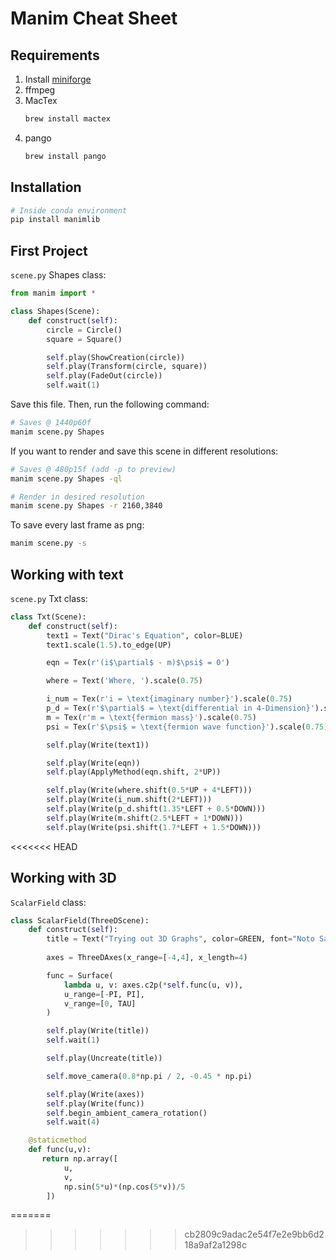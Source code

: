 # Manim Cheat Sheet

## Requirements
1. Install [miniforge](https://github.com/conda-forge/miniforge)
2. ffmpeg
3. MacTex
    ```sh
   brew install mactex
    ```
4. pango
    ```sh
   brew install pango
    ```

## Installation
```sh
# Inside conda environment
pip install manimlib
```

## First Project
`scene.py` Shapes class:
```python
from manim import *

class Shapes(Scene):
    def construct(self):
        circle = Circle()
        square = Square()

        self.play(ShowCreation(circle))
        self.play(Transform(circle, square))
        self.play(FadeOut(circle))
        self.wait(1)
```
Save this file. Then, run the following command:
```sh
# Saves @ 1440p60f
manim scene.py Shapes
```

If you want to render and save this scene in different resolutions:
```sh
# Saves @ 480p15f (add -p to preview)
manim scene.py Shapes -ql

# Render in desired resolution
manim scene.py Shapes -r 2160,3840
```
To save every last frame as png:
```sh
manim scene.py -s
```

## Working with text
`scene.py`  Txt class:
```python
class Txt(Scene):
    def construct(self):
        text1 = Text("Dirac's Equation", color=BLUE)
        text1.scale(1.5).to_edge(UP)

        eqn = Tex(r'(i$\partial$ - m)$\psi$ = 0')

        where = Text('Where, ').scale(0.75)

        i_num = Tex(r'i = \text{imaginary number}').scale(0.75)
        p_d = Tex(r'$\partial$ = \text{differential in 4-Dimension}').scale(0.75)
        m = Tex(r'm = \text{fermion mass}').scale(0.75)
        psi = Tex(r'$\psi$ = \text{fermion wave function}').scale(0.75)

        self.play(Write(text1))

        self.play(Write(eqn))
        self.play(ApplyMethod(eqn.shift, 2*UP))

        self.play(Write(where.shift(0.5*UP + 4*LEFT)))
        self.play(Write(i_num.shift(2*LEFT)))
        self.play(Write(p_d.shift(1.35*LEFT + 0.5*DOWN)))
        self.play(Write(m.shift(2.5*LEFT + 1*DOWN)))
        self.play(Write(psi.shift(1.7*LEFT + 1.5*DOWN)))
```
<<<<<<< HEAD

## Working with 3D
 `ScalarField` class:
```python
class ScalarField(ThreeDScene):
    def construct(self):
        title = Text("Trying out 3D Graphs", color=GREEN, font="Noto Sans")
        
        axes = ThreeDAxes(x_range=[-4,4], x_length=4)

        func = Surface(
            lambda u, v: axes.c2p(*self.func(u, v)),
            u_range=[-PI, PI],
            v_range=[0, TAU]
        ) 

        self.play(Write(title))
        self.wait(1)

        self.play(Uncreate(title))

        self.move_camera(0.8*np.pi / 2, -0.45 * np.pi)

        self.play(Write(axes))
        self.play(Write(func))
        self.begin_ambient_camera_rotation()
        self.wait(4)

    @staticmethod
    def func(u,v):
       return np.array([
            u,
            v,
            np.sin(5*u)*(np.cos(5*v))/5
        ])
```
=======
>>>>>>> cb2809c9adac2e54f7e2e9bb6d218a9af2a1298c
